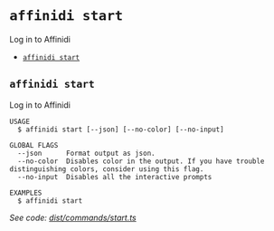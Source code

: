 `affinidi start`
================

Log in to Affinidi

* [`affinidi start`](#affinidi-start)

## `affinidi start`

Log in to Affinidi

```
USAGE
  $ affinidi start [--json] [--no-color] [--no-input]

GLOBAL FLAGS
  --json      Format output as json.
  --no-color  Disables color in the output. If you have trouble distinguishing colors, consider using this flag.
  --no-input  Disables all the interactive prompts

EXAMPLES
  $ affinidi start
```

_See code: [dist/commands/start.ts](https://github.com/affinidi/affinidi-cli/blob/v2.3.0/dist/commands/start.ts)_
